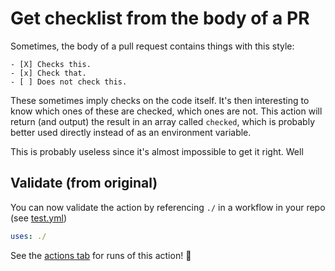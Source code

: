 # Get checklist from the body of a PR

Sometimes, the body of a pull request contains things with this style:

```
- [X] Checks this.
- [x] Check that.
- [ ] Does not check this.
```

These sometimes imply checks on the code itself. It's then interesting to know which ones of these are checked, which ones are not. This action will return (and output) the result in an array called `checked`, which is probably better used directly instead of as an environment variable.

This is probably useless since it's almost impossible to get it right. Well


## Validate (from original)

You can now validate the action by referencing `./` in a workflow in your repo (see [test.yml](.github/workflows/test.yml))

```yaml
uses: ./
```

See the [actions tab](https://github.com/actions/typescript-action/actions) for runs of this action! :rocket:


